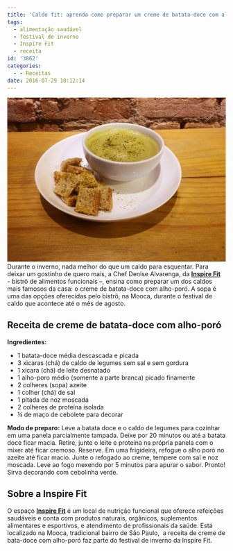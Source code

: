```yaml
---
title: 'Caldo fit: aprenda como preparar um creme de batata-doce com alho-poró'
tags:
  - alimentação saudável
  - festival de inverno
  - Inspire Fit
  - receita
id: '3862'
categories:
  - - Receitas
date: 2016-07-29 10:12:14
---
```


![receita creme de batata-doce com alho-poro ](/images/2016/07/Creme-de-batata-doce-com-alho-poro.jpg) Durante o inverno, nada melhor do que um caldo para esquentar. Para deixar um gostinho de quero mais, a Chef Denise Alvarenga, da [**Inspire Fit**](http://www.inspirefit.com.br/)  - bistrô de alimentos funcionais –, ensina como preparar um dos caldos mais famosos da casa: o creme de batata-doce com alho-poró. A sopa é uma das opções oferecidas pelo bistrô, na Mooca, durante o festival de caldo que acontece até o mês de agosto.

## **Receita de creme de batata-doce com alho-poró**

**Ingredientes:**

*   1 batata-doce média descascada e picada
*   3 xicaras (chá) de caldo de legumes sem sal e sem gordura
*   1 xícara (chá) de leite desnatado
*   1 alho-poro médio (somente a parte branca) picado finamente
*   2 colheres (sopa) azeite
*   1 colher (chá) de sal
*   1 pitada de noz moscada
*   2 colheres de proteína isolada
*   ¼ de maço de cebolete para decorar

**Modo de preparo:** Leve a batata doce e o caldo de legumes para cozinhar em uma panela parcialmente tampada. Deixe por 20 minutos ou até a batata doce ficar macia. Retire, junte o leite e proteína na própria panela com o mixer até ficar cremoso. Reserve. Em uma frigideira, refogue o alho poró no azeite até ficar macio. Junte o refogado ao creme, tempere com sal e noz moscada. Leve ao fogo mexendo por 5 minutos para apurar o sabor. Pronto! Sirva decorando com cebolinha verde.

## **Sobre a Inspire Fit**

O espaço [**Inspire Fit**](http://www.inspirefit.com.br/) é um local de nutrição funcional que oferece refeições saudáveis e conta com produtos naturais, orgânicos, suplementos alimentares e esportivos, e atendimento de profissionais da saúde. Está localizado na Mooca, tradicional bairro de São Paulo,  a receita de creme de bata-doce com alho-poró faz parte do festival de inverno da Inspire Fit.
